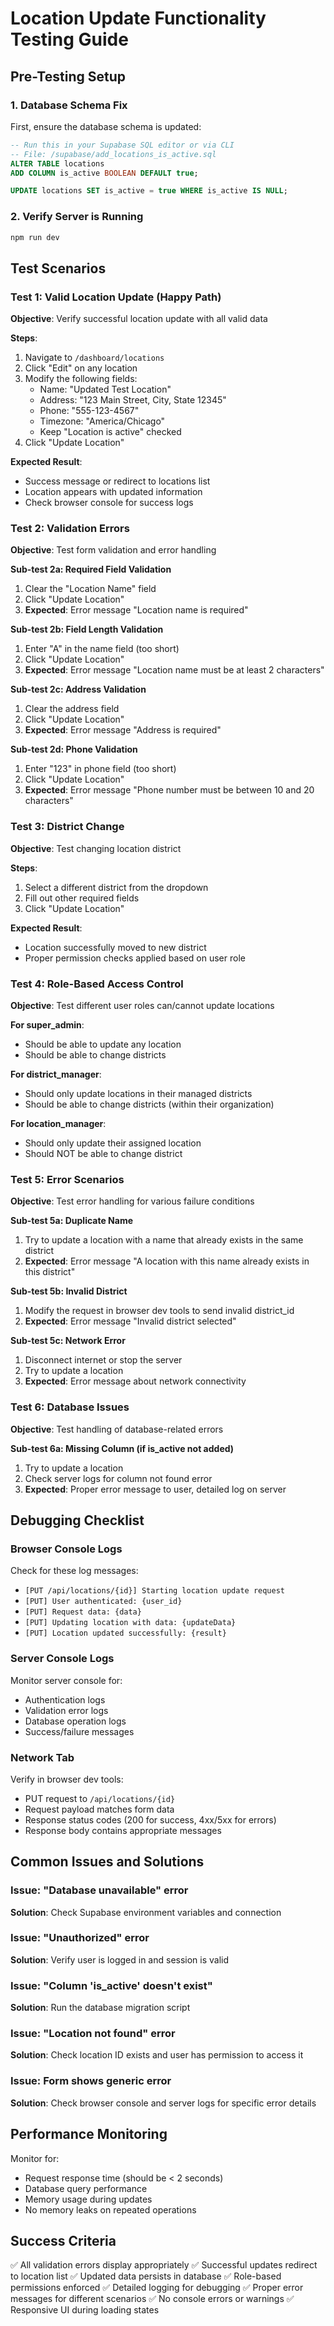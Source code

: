 # Location Update Functionality Testing Guide

## Pre-Testing Setup

### 1. Database Schema Fix
First, ensure the database schema is updated:
```sql
-- Run this in your Supabase SQL editor or via CLI
-- File: /supabase/add_locations_is_active.sql
ALTER TABLE locations 
ADD COLUMN is_active BOOLEAN DEFAULT true;

UPDATE locations SET is_active = true WHERE is_active IS NULL;
```

### 2. Verify Server is Running
```bash
npm run dev
```

## Test Scenarios

### Test 1: Valid Location Update (Happy Path)
**Objective**: Verify successful location update with all valid data

**Steps**:
1. Navigate to `/dashboard/locations`
2. Click "Edit" on any location
3. Modify the following fields:
   - Name: "Updated Test Location"
   - Address: "123 Main Street, City, State 12345"
   - Phone: "555-123-4567"
   - Timezone: "America/Chicago"
   - Keep "Location is active" checked
4. Click "Update Location"

**Expected Result**:
- Success message or redirect to locations list
- Location appears with updated information
- Check browser console for success logs

### Test 2: Validation Errors
**Objective**: Test form validation and error handling

**Sub-test 2a: Required Field Validation**
1. Clear the "Location Name" field
2. Click "Update Location"
3. **Expected**: Error message "Location name is required"

**Sub-test 2b: Field Length Validation**
1. Enter "A" in the name field (too short)
2. Click "Update Location"
3. **Expected**: Error message "Location name must be at least 2 characters"

**Sub-test 2c: Address Validation**
1. Clear the address field
2. Click "Update Location"
3. **Expected**: Error message "Address is required"

**Sub-test 2d: Phone Validation**
1. Enter "123" in phone field (too short)
2. Click "Update Location"
3. **Expected**: Error message "Phone number must be between 10 and 20 characters"

### Test 3: District Change
**Objective**: Test changing location district

**Steps**:
1. Select a different district from the dropdown
2. Fill out other required fields
3. Click "Update Location"

**Expected Result**:
- Location successfully moved to new district
- Proper permission checks applied based on user role

### Test 4: Role-Based Access Control
**Objective**: Test different user roles can/cannot update locations

**For super_admin**:
- Should be able to update any location
- Should be able to change districts

**For district_manager**:
- Should only update locations in their managed districts
- Should be able to change districts (within their organization)

**For location_manager**:
- Should only update their assigned location
- Should NOT be able to change district

### Test 5: Error Scenarios
**Objective**: Test error handling for various failure conditions

**Sub-test 5a: Duplicate Name**
1. Try to update a location with a name that already exists in the same district
2. **Expected**: Error message "A location with this name already exists in this district"

**Sub-test 5b: Invalid District**
1. Modify the request in browser dev tools to send invalid district_id
2. **Expected**: Error message "Invalid district selected"

**Sub-test 5c: Network Error**
1. Disconnect internet or stop the server
2. Try to update a location
3. **Expected**: Error message about network connectivity

### Test 6: Database Issues
**Objective**: Test handling of database-related errors

**Sub-test 6a: Missing Column (if is_active not added)**
1. Try to update a location
2. Check server logs for column not found error
3. **Expected**: Proper error message to user, detailed log on server

## Debugging Checklist

### Browser Console Logs
Check for these log messages:
- `[PUT /api/locations/{id}] Starting location update request`
- `[PUT] User authenticated: {user_id}`
- `[PUT] Request data: {data}`
- `[PUT] Updating location with data: {updateData}`
- `[PUT] Location updated successfully: {result}`

### Server Console Logs
Monitor server console for:
- Authentication logs
- Validation error logs  
- Database operation logs
- Success/failure messages

### Network Tab
Verify in browser dev tools:
- PUT request to `/api/locations/{id}`
- Request payload matches form data
- Response status codes (200 for success, 4xx/5xx for errors)
- Response body contains appropriate messages

## Common Issues and Solutions

### Issue: "Database unavailable" error
**Solution**: Check Supabase environment variables and connection

### Issue: "Unauthorized" error
**Solution**: Verify user is logged in and session is valid

### Issue: "Column 'is_active' doesn't exist"
**Solution**: Run the database migration script

### Issue: "Location not found" error
**Solution**: Check location ID exists and user has permission to access it

### Issue: Form shows generic error
**Solution**: Check browser console and server logs for specific error details

## Performance Monitoring

Monitor for:
- Request response time (should be < 2 seconds)
- Database query performance
- Memory usage during updates
- No memory leaks on repeated operations

## Success Criteria

✅ All validation errors display appropriately
✅ Successful updates redirect to location list
✅ Updated data persists in database
✅ Role-based permissions enforced
✅ Detailed logging for debugging
✅ Proper error messages for different scenarios
✅ No console errors or warnings
✅ Responsive UI during loading states